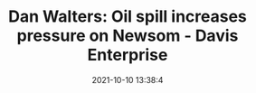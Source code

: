 ---
"title": "Dan Walters: Oil spill increases pressure on Newsom - Davis Enterprise"
"date": "2021-10-10 13:38:4"
"feed_name": "GOOGLENEWSDRILLING"
"feed_website": "https://news.google.com/search?q=drilling%2Bincident&hl=en-US&gl=US&ceid=US:en"
"feed_rss": "https://news.google.com/rss/search?q=drilling%2Bincident&hl=en-US&gl=US&ceid=US:en"
"link": "https://www.davisenterprise.com/forum/dan-walters-oil-spill-increases-pressure-on-newsom/"
"source": "{'href': 'https://www.davisenterprise.com', 'title': 'Davis Enterprise'}"
"file": "_posts/2021-1-1-4d4d1e81e8f8d032f81466189ab4d3cf37a351c3.md"
"accident": "1"
"drilling": "0"
"dead": "0"
"injured": "0"
"arrested": "0"
"place": "unknown place"
"where": "unknown site"
"causes": "unknown"
"place_uri": "unknown place"
---